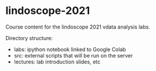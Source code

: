 # lindoscope-2021
Course content for the lindoscope 2021 vdata analysis labs.

Directory structure:
* labs: ipython notebook linked to Google Colab
* src: external scripts that will be run on the server
* lectures: lab introduction slides, etc

